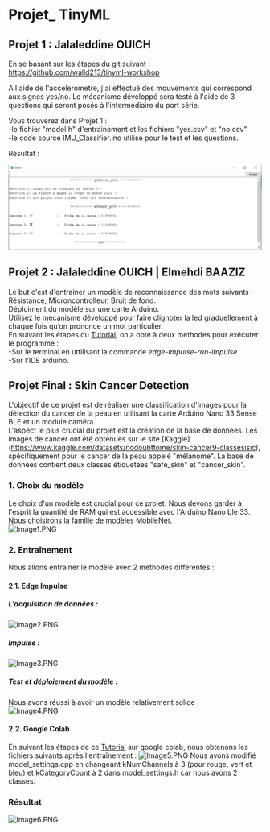 # Projet_ TinyML 

## Projet 1 : Jalaleddine OUICH
En se basant sur les étapes du git suivant : https://github.com/walid213/tinyml-workshop

A l'aide de l'accelerometre, j'ai effectué des mouvements qui correspond aux signes yes/no.
Le mécanisme développé sera testé à l'aide de 3 questions qui seront posés à l'intermédiaire du port série.  

Vous trouverez dans Projet 1 :  
-le fichier "model.h" d'entrainement et les fichiers "yes.csv" et "no.csv"  
-le code source IMU_Classifier.ino utilisé pour le test et les questions.  

Résultat :  
  
![test.png](https://github.com/JalaleddineOUICH/Projet_IA/blob/main/Projet_1/test.png)  
  
  
## Projet 2 :  Jalaleddine OUICH | Elmehdi BAAZIZ
Le but c'est d'entrainer un modèle de reconnaissance des mots suivants : Résistance, Microncontrolleur, Bruit de fond.  
Déploiment du modèle sur une carte Arduino.  
Utilisez le mécanisme développé pour faire clignoter la led graduellement à chaque fois qu’on prononce un mot particulier.   
En suivant les étapes du [Tutorial](https://docs.edgeimpulse.com/docs/tutorials/responding-to-your-voice), on a opté à deux méthodes pour exécuter le programme :  
-Sur le terminal en uttilisant la commande *edge-impulse-run-impulse*  
-Sur l'IDE arduino.

## Projet Final : Skin Cancer Detection 

L'objectif de ce projet est de réaliser une classification d'images pour la détection du cancer de la peau en utilisant la carte Arduino Nano 33 Sense BLE et un module caméra.  
L'aspect le plus crucial du projet est la création de la base de données. Les images de cancer ont été obtenues sur le site [Kaggle] (https://www.kaggle.com/datasets/nodoubttome/skin-cancer9-classesisic), spécifiquement pour le cancer de la peau appelé "mélanome". La base de données contient deux classes étiquetées "safe_skin" et "cancer_skin".  

### 1. Choix du modèle
Le choix d'un modèle est crucial pour ce projet. Nous devons garder à l'esprit la quantité de RAM qui est accessible avec l'Arduino Nano ble 33. Nous choisirons la famille de modèles MobileNet.  
![Image1.PNG](https://github.com/JalaleddineOUICH/Projet_IA/blob/main/Images) 
### 2. Entraînement 
Nous allons entraîner le modèle avec 2 méthodes différentes :  
#### 2.1. Edge Impulse  
##### L'acquisition de données :  
![Image2.PNG](https://github.com/JalaleddineOUICH/Projet_IA/blob/main/Images)  
##### Impulse :
![Image3.PNG](https://github.com/JalaleddineOUICH/Projet_IA/blob/main/Images)  
##### Test et déploiement du modèle :
Nous avons réussi à avoir un modèle relativement solide :  
![Image4.PNG](https://github.com/JalaleddineOUICH/Projet_IA/blob/main/Images) 
#### 2.2. Google Colab
En suivant les étapes de ce [Tutorial](https://gist.github.com/gheesung/eb0076e040ba53d5be2ad2db1c70cf82) sur google colab, nous obtenons les fichiers suivants après l'entraînement : 
![Image5.PNG](https://github.com/JalaleddineOUICH/Projet_IA/blob/main/Images) 
Nous avons modifié model_settings.cpp en changeant kNumChannels à 3 (pour rouge, vert et bleu) et kCategoryCount à 2 dans model_settings.h car nous avons 2 classes.

### Résultat
![Image6.PNG](https://github.com/JalaleddineOUICH/Projet_IA/blob/main/Images) 



